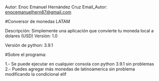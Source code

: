 Autor: Enoc Emanuel Hernández Cruz
Email_Autor: enocemanuelhern87@gmail.com

#Conversor de monedas LATAM

Descripción: Simplemente una aplicación que convierte tu moneda local a dolares (USD)
Versión: 1.0

Versión de python: 3.9.1

#Sobre el programa:

1.- Se puede ejecutar en cualquier consola con python 3.9.1 sin problemas
2.- Puedes agregar más monedas de latinoamerica sin problema modificando la condicional elif
